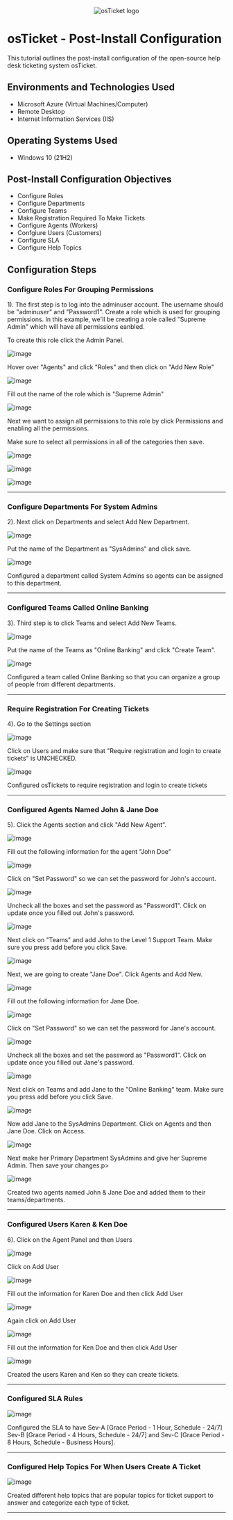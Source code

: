 <p align="center">
<img src="https://i.imgur.com/Clzj7Xs.png" alt="osTicket logo"/>
</p>

<h1>osTicket - Post-Install Configuration</h1>
This tutorial outlines the post-install configuration of the open-source help desk ticketing system osTicket.<br />

<h2>Environments and Technologies Used</h2>

- Microsoft Azure (Virtual Machines/Computer)
- Remote Desktop
- Internet Information Services (IIS)

<h2>Operating Systems Used </h2>

- Windows 10</b> (21H2)

<h2>Post-Install Configuration Objectives</h2>

- Configure Roles
- Configure Departments
- Configure Teams
- Make Registration Required To Make Tickets
- Configure Agents (Workers)
- Confgiure Users (Customers)
- Configure SLA
- Configure Help Topics

<h2>Configuration Steps</h2>

<h3>Configure Roles For Grouping Permissions</h3>

<p>1). The first step is to log into the adminuser account. The username should be "adminuser" and "Password1". Create a role which is used for grouping permissions. In this example, we'll be creating a role called "Supreme Admin" which will have all permissions eanbled. </p>

<p>To create this role click the Admin Panel.</p>

![image](https://github.com/user-attachments/assets/2415ae2e-5ff3-44d8-898e-a4568e105078)

<p>Hover over "Agents" and click "Roles" and then click on "Add New Role"</p>

![image](https://github.com/user-attachments/assets/58c7d1cf-7d5f-4fba-8bee-5de79bb90c8f)

<p>Fill out the name of the role which is "Supreme Admin" </p>

![image](https://github.com/user-attachments/assets/dc6383a4-4d14-4b1e-a9e3-36b24f93f5f9)

<p>Next we want to assign all permissions to this role by click Permissions and enabling all the permissions. 

Make sure to select all permissions in all of the categories then save.</p>

![image](https://github.com/user-attachments/assets/842087ff-6521-4f93-9063-608bee73dbe1)

![image](https://github.com/user-attachments/assets/4beb4d4f-a801-4bbf-8d3e-ca56e233e4ae)

![image](https://github.com/user-attachments/assets/510b1dad-bf60-448b-8ac7-ac17ea39c148)

<hr>
<h3>Configure Departments For System Admins</h3>

<p>2). Next click on Departments and select Add New Department.</p>

![image](https://github.com/user-attachments/assets/6a4c2c8e-4855-4c65-b80e-9e96b994bc1e)

<p>Put the name of the Department as "SysAdmins" and click save.</p>

![image](https://github.com/user-attachments/assets/59c00b43-a669-4c82-8487-cbbf2c51868f)

<p>Configured a department called System Admins so agents can be assigned to this department.</p>

<hr>
<h3>Configured Teams Called Online Banking</h3>

<p>3). Third step is to click Teams and select Add New Teams.</p>

![image](https://github.com/user-attachments/assets/a629eacc-289d-4c7c-81d5-ce40186c4286)

<p>Put the name of the Teams as "Online Banking" and click "Create Team".</p>

![image](https://github.com/user-attachments/assets/88b1c41e-9a7c-4375-ba45-5ea06062c2db)

<p>Configured a team called Online Banking so that you can organize a group of people from different departments.</p>
<hr>
<h3>Require Registration For Creating Tickets</h3>

<p>4). Go to the Settings section</p>

![image](https://github.com/user-attachments/assets/6c34229f-8f82-4306-86c7-f4be615bb4dc)

<p>Click on Users and make sure that "Require registration and login to create tickets" is UNCHECKED.</p>

![image](https://github.com/user-attachments/assets/17aa31de-0c11-4a32-9494-08d1db4bce87)

<p>Configured osTickets to require registration and login to create tickets</p>
<hr>
<h3>Configured Agents Named John & Jane Doe</h3>

<p>5). Click the Agents section and click "Add New Agent". </p>

![image](https://github.com/user-attachments/assets/4b49ebbe-59eb-45b6-82a7-f1f139a8c913)

<p>Fill out the following information for the agent "John Doe"</p>

![image](https://github.com/user-attachments/assets/74d54587-9ba9-4841-aad6-73e45ae32088)

<p>Click on "Set Password" so we can set the password for John's account.</p>

![image](https://github.com/user-attachments/assets/5d2e103e-d2f1-4741-bc2d-4d608c9784e6)

<p>Uncheck all the boxes and set the password as "Password1". Click on update once you filled out John's password.</p>

![image](https://github.com/user-attachments/assets/e452138f-aacf-4349-a3aa-841cb64e2060)

<p>Next click on "Teams" and add John to the Level 1 Support Team. Make sure you press add before you click Save.</p>

![image](https://github.com/user-attachments/assets/5b41e9fc-aed2-4109-989c-21105bd3b13e)

<p>Next, we are going to create "Jane Doe". Click Agents and Add New.</p>

![image](https://github.com/user-attachments/assets/4b49ebbe-59eb-45b6-82a7-f1f139a8c913)

<p>Fill out the following information for Jane Doe.</p>

![image](https://github.com/user-attachments/assets/41a2f787-548e-49c8-b025-f8afdebe6a39)

<p>Click on "Set Password" so we can set the password for Jane's account.</p>

![image](https://github.com/user-attachments/assets/5d2e103e-d2f1-4741-bc2d-4d608c9784e6)

<p>Uncheck all the boxes and set the password as "Password1". Click on update once you filled out Jane's password.</p>

![image](https://github.com/user-attachments/assets/e452138f-aacf-4349-a3aa-841cb64e2060)

<p>Next click on Teams and add Jane to the "Online Banking" team. Make sure you press add before you click Save.</p>

![image](https://github.com/user-attachments/assets/4367e7bc-d11a-4961-a70b-61070302a27e)

<p>Now add Jane to the SysAdmins Department. Click on Agents and then Jane Doe. Click on Access.</p>

![image](https://github.com/user-attachments/assets/5c33d167-d29b-476c-818c-ff3fb39b9ca5)

<p>Next make her Primary Department SysAdmins and give her Supreme Admin. Then save your changes.p>

![image](https://github.com/user-attachments/assets/def49f93-0882-4e93-9438-9d8616a2148c)

<p>Created two agents named John & Jane Doe and added them to their teams/departments.</p>
<hr>
<h3>Configured Users Karen & Ken Doe</h3>

<p>6). Click on the Agent Panel and then Users</p>

![image](https://github.com/user-attachments/assets/98563d31-4022-40a1-8c23-1ba8c94efa9a)

<p>Click on Add User</p>

![image](https://github.com/user-attachments/assets/04c6b129-a505-4c21-8f65-93322204da96)

<p>Fill out the information for Karen Doe and then click Add User</p>

![image](https://github.com/user-attachments/assets/1851f145-7879-448c-a8e5-886d10b03b5a)

<p>Again click on Add User</p>

![image](https://github.com/user-attachments/assets/04c6b129-a505-4c21-8f65-93322204da96)

<p>Fill out the information for Ken Doe and then click Add User</p>

![image](https://github.com/user-attachments/assets/8756a047-123d-4c97-a356-fa728c9d9e1e)

<p>Created the users Karen and Ken so they can create tickets.</p>
<hr>
<h3>Configured SLA Rules</h3>

![image](https://github.com/user-attachments/assets/f1e569fb-e043-4705-a925-265ebe79b590)

<p>Configured the SLA to have Sev-A [Grace Period - 1 Hour, Schedule - 24/7] Sev-B [Grace Period - 4 Hours, Schedule - 24/7] and Sev-C [Grace Period - 8 Hours, Schedule - Business Hours]. </p>
<hr>
<h3>Configured Help Topics For When Users Create A Ticket</h3>

![image](https://github.com/user-attachments/assets/7751fa56-5cde-4926-9609-209c226526ea)

<p>Created different help topics that are popular topics for ticket support to answer and categorize each type of ticket.</p>
<hr>
